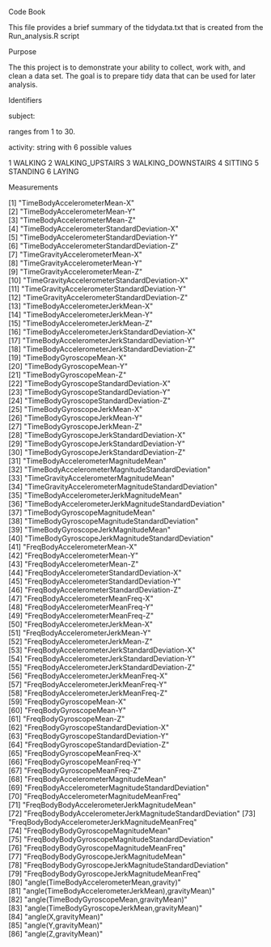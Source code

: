 Code Book

This file provides a brief summary of the tidydata.txt that is created from the Run_analysis.R script

Purpose

The this project is to demonstrate your ability to collect, work with, and clean a data set. The goal is to prepare tidy data that can be used for later analysis. 

Identifiers

subject:

ranges from 1 to 30.

activity: string with 6 possible values

1 WALKING
2 WALKING_UPSTAIRS
3 WALKING_DOWNSTAIRS
4 SITTING
5 STANDING
6 LAYING 

Measurements

 [1] "TimeBodyAccelerometerMean-X"                            
 [2] "TimeBodyAccelerometerMean-Y"                            
 [3] "TimeBodyAccelerometerMean-Z"                            
 [4] "TimeBodyAccelerometerStandardDeviation-X"               
 [5] "TimeBodyAccelerometerStandardDeviation-Y"               
 [6] "TimeBodyAccelerometerStandardDeviation-Z"               
 [7] "TimeGravityAccelerometerMean-X"                         
 [8] "TimeGravityAccelerometerMean-Y"                         
 [9] "TimeGravityAccelerometerMean-Z"                         
[10] "TimeGravityAccelerometerStandardDeviation-X"            
[11] "TimeGravityAccelerometerStandardDeviation-Y"            
[12] "TimeGravityAccelerometerStandardDeviation-Z"            
[13] "TimeBodyAccelerometerJerkMean-X"                        
[14] "TimeBodyAccelerometerJerkMean-Y"                        
[15] "TimeBodyAccelerometerJerkMean-Z"                        
[16] "TimeBodyAccelerometerJerkStandardDeviation-X"           
[17] "TimeBodyAccelerometerJerkStandardDeviation-Y"           
[18] "TimeBodyAccelerometerJerkStandardDeviation-Z"           
[19] "TimeBodyGyroscopeMean-X"                                
[20] "TimeBodyGyroscopeMean-Y"                                
[21] "TimeBodyGyroscopeMean-Z"                                
[22] "TimeBodyGyroscopeStandardDeviation-X"                   
[23] "TimeBodyGyroscopeStandardDeviation-Y"                   
[24] "TimeBodyGyroscopeStandardDeviation-Z"                   
[25] "TimeBodyGyroscopeJerkMean-X"                            
[26] "TimeBodyGyroscopeJerkMean-Y"                            
[27] "TimeBodyGyroscopeJerkMean-Z"                            
[28] "TimeBodyGyroscopeJerkStandardDeviation-X"               
[29] "TimeBodyGyroscopeJerkStandardDeviation-Y"               
[30] "TimeBodyGyroscopeJerkStandardDeviation-Z"               
[31] "TimeBodyAccelerometerMagnitudeMean"                     
[32] "TimeBodyAccelerometerMagnitudeStandardDeviation"        
[33] "TimeGravityAccelerometerMagnitudeMean"                  
[34] "TimeGravityAccelerometerMagnitudeStandardDeviation"     
[35] "TimeBodyAccelerometerJerkMagnitudeMean"                 
[36] "TimeBodyAccelerometerJerkMagnitudeStandardDeviation"    
[37] "TimeBodyGyroscopeMagnitudeMean"                         
[38] "TimeBodyGyroscopeMagnitudeStandardDeviation"            
[39] "TimeBodyGyroscopeJerkMagnitudeMean"                     
[40] "TimeBodyGyroscopeJerkMagnitudeStandardDeviation"        
[41] "FreqBodyAccelerometerMean-X"                            
[42] "FreqBodyAccelerometerMean-Y"                            
[43] "FreqBodyAccelerometerMean-Z"                            
[44] "FreqBodyAccelerometerStandardDeviation-X"               
[45] "FreqBodyAccelerometerStandardDeviation-Y"               
[46] "FreqBodyAccelerometerStandardDeviation-Z"               
[47] "FreqBodyAccelerometerMeanFreq-X"                        
[48] "FreqBodyAccelerometerMeanFreq-Y"                        
[49] "FreqBodyAccelerometerMeanFreq-Z"                        
[50] "FreqBodyAccelerometerJerkMean-X"                        
[51] "FreqBodyAccelerometerJerkMean-Y"                        
[52] "FreqBodyAccelerometerJerkMean-Z"                        
[53] "FreqBodyAccelerometerJerkStandardDeviation-X"           
[54] "FreqBodyAccelerometerJerkStandardDeviation-Y"           
[55] "FreqBodyAccelerometerJerkStandardDeviation-Z"           
[56] "FreqBodyAccelerometerJerkMeanFreq-X"                    
[57] "FreqBodyAccelerometerJerkMeanFreq-Y"                    
[58] "FreqBodyAccelerometerJerkMeanFreq-Z"                    
[59] "FreqBodyGyroscopeMean-X"                                
[60] "FreqBodyGyroscopeMean-Y"                                
[61] "FreqBodyGyroscopeMean-Z"                                
[62] "FreqBodyGyroscopeStandardDeviation-X"                   
[63] "FreqBodyGyroscopeStandardDeviation-Y"                   
[64] "FreqBodyGyroscopeStandardDeviation-Z"                   
[65] "FreqBodyGyroscopeMeanFreq-X"                            
[66] "FreqBodyGyroscopeMeanFreq-Y"                            
[67] "FreqBodyGyroscopeMeanFreq-Z"                            
[68] "FreqBodyAccelerometerMagnitudeMean"                     
[69] "FreqBodyAccelerometerMagnitudeStandardDeviation"        
[70] "FreqBodyAccelerometerMagnitudeMeanFreq"                 
[71] "FreqBodyBodyAccelerometerJerkMagnitudeMean"             
[72] "FreqBodyBodyAccelerometerJerkMagnitudeStandardDeviation"
[73] "FreqBodyBodyAccelerometerJerkMagnitudeMeanFreq"         
[74] "FreqBodyBodyGyroscopeMagnitudeMean"                     
[75] "FreqBodyBodyGyroscopeMagnitudeStandardDeviation"        
[76] "FreqBodyBodyGyroscopeMagnitudeMeanFreq"                 
[77] "FreqBodyBodyGyroscopeJerkMagnitudeMean"                 
[78] "FreqBodyBodyGyroscopeJerkMagnitudeStandardDeviation"    
[79] "FreqBodyBodyGyroscopeJerkMagnitudeMeanFreq"             
[80] "angle(TimeBodyAccelerometerMean,gravity)"               
[81] "angle(TimeBodyAccelerometerJerkMean),gravityMean)"      
[82] "angle(TimeBodyGyroscopeMean,gravityMean)"               
[83] "angle(TimeBodyGyroscopeJerkMean,gravityMean)"           
[84] "angle(X,gravityMean)"                                   
[85] "angle(Y,gravityMean)"                                   
[86] "angle(Z,gravityMean)" 

